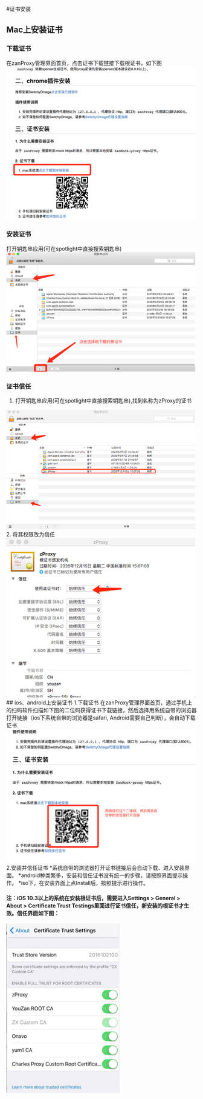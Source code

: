 #证书安装

## Mac上安装证书
### 下载证书
在zanProxy管理界面首页，点击证书下载链接下载根证书，如下图
<img src="./img/download.png" width="500" />
### 安装证书
打开钥匙串应用(可在spotlight中直接搜索钥匙串)
<img src="./img/miyue.png" width="500" />
### 证书信任
1. 打开钥匙串应用(可在spotlight中直接搜索钥匙串),找到名称为zProxy的证书
<img src="./img/xinren1.png" width="500" />
2. 将其权限改为信任
<img src="./img/xinren2.png" width="500" />
## ios、android上安装证书
1.下载证书
在zanProxy管理界面首页，通过手机上的扫码软件扫描如下图的二位码获得证书下载链接，然后选择用系统自带的浏览器打开链接（ios下系统自带的浏览器是safari, Android需要自己判断），会自动下载证书.
<img src="./img/phonedown.png" width="500" />
2.安装并信任证书
*系统自带的浏览器打开证书链接后会自动下载、进入安装界面。
*android种类繁多，安装和信任证书没有统一的步骤，请按照界面提示操作。
*iso下，在安装界面上点Install后，按照提示进行操作。

#### 注：iOS 10.3以上的系统在安装根证书后，需要进入Settings > General > About > Certificate Trust Testings里面进行证书信任，新安装的根证书才生效。信任界面如下图：
<img src="./img/iso10.3.png" width="300" />


